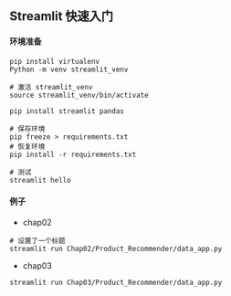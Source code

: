 ## Streamlit 快速入门

#### 环境准备
```shell
pip install virtualenv
Python -m venv streamlit_venv

# 激活 streamlit_venv
source streamlit_venv/bin/activate

pip install streamlit pandas

# 保存环境
pip freeze > requirements.txt
# 恢复环境
pip install -r requirements.txt

# 测试
streamlit hello
```

#### 例子
+ chap02
```shell
# 设置了一个标题
streamlit run Chap02/Product_Recommender/data_app.py
```

+ chap03
```shell
streamlit run Chap03/Product_Recommender/data_app.py
```